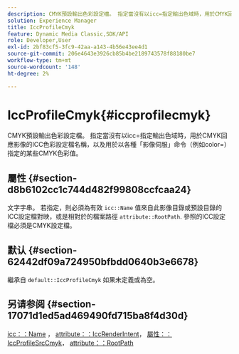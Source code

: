 ```yaml
---
description: CMYK預設輸出色彩設定檔。 指定當沒有以icc=指定輸出色域時，用於CMYK回應影像的ICC色彩設定檔名稱，以及用於以各種「影像伺服」命令（例如color=）指定的某些CMYK色彩值。
solution: Experience Manager
title: IccProfileCmyk
feature: Dynamic Media Classic,SDK/API
role: Developer,User
exl-id: 2bf83cf5-3fc9-42aa-a143-4b56e43ee4d1
source-git-commit: 206e4643e3926cb85b4be2189743578f88180be7
workflow-type: tm+mt
source-wordcount: '148'
ht-degree: 2%

---
```


# IccProfileCmyk{#iccprofilecmyk}

CMYK預設輸出色彩設定檔。 指定當沒有以icc=指定輸出色域時，用於CMYK回應影像的ICC色彩設定檔名稱，以及用於以各種「影像伺服」命令（例如color=）指定的某些CMYK色彩值。

## 屬性 {#section-d8b6102cc1c744d482f99808ccfcaa24}

文字字串。 若指定，則必須為有效 `icc::Name` 值來自此影像目錄或預設目錄的ICC設定檔對映，或是相對於的檔案路徑 `attribute::RootPath`. 參照的ICC設定檔必須是CMYK設定檔。

## 默认 {#section-62442df09a724950bfbdd0640b3e6678}

繼承自 `default::IccProfileCmyk` 如果未定義或為空。

## 另请参阅 {#section-17071d1ed5ad469490fd715ba8f4d30d}

[icc：：Name](../../../../../is-api/image-catalog/image-serving-api-ref/c-image-catalog-reference/c-icc-profile-map-reference/r-name-icc.md#reference-9e7d3c8e35434981a3dfac66b8946cbe) ， [attribute：：IccRenderIntent](../../../../../is-api/image-catalog/image-serving-api-ref/c-image-catalog-reference/c-attributes-reference/r-iccrenderintent.md#reference-012f207f28bd4406a5368d23ed95a51f)， [屬性：：IccProfileSrcCmyk](../../../../../is-api/image-catalog/image-serving-api-ref/c-image-catalog-reference/c-attributes-reference/r-iccprofilesrccmyk.md#reference-b57196dfe5db41fe88bd0828ed4ec728)， [attribute：：RootPath](../../../../../is-api/image-catalog/image-serving-api-ref/c-image-catalog-reference/c-attributes-reference/r-rootpath.md#reference-17d57e5967be403b8408fa7214017494)
